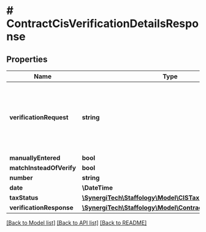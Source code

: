 # # ContractCisVerificationDetailsResponse

## Properties

Name | Type | Description | Notes
------------ | ------------- | ------------- | -------------
**verificationRequest** | **string** | If a Verification request has been made for this employee then this will show its ID | [optional]
**manuallyEntered** | **bool** |  | [optional]
**matchInsteadOfVerify** | **bool** |  | [optional]
**number** | **string** |  | [optional]
**date** | **\DateTime** |  | [optional]
**taxStatus** | [**\SynergiTech\Staffology\Model\CISTaxStatus**](CISTaxStatus.md) |  | [optional]
**verificationResponse** | [**\SynergiTech\Staffology\Model\ContractCisSubContractor**](ContractCisSubContractor.md) |  | [optional]

[[Back to Model list]](../../README.md#models) [[Back to API list]](../../README.md#endpoints) [[Back to README]](../../README.md)
